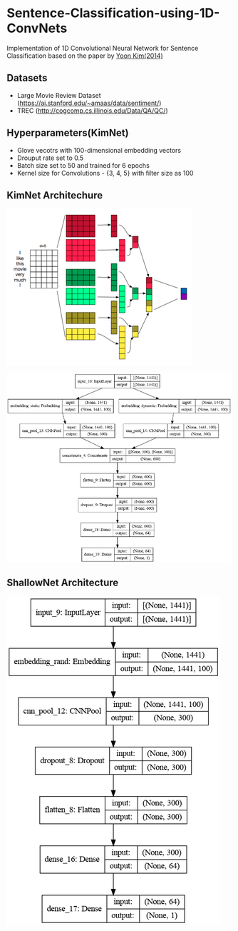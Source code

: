 # Sentence-Classification-using-1D-ConvNets
Implementation of 1D Convolutional Neural Network for Sentence Classification based on the paper by [Yoon Kim(2014)]

[Yoon Kim(2014)]: <https://www.aclweb.org/anthology/D14-1181.pdf>

## Datasets
- Large Movie Review Dataset (https://ai.stanford.edu/~amaas/data/sentiment/)
- TREC (http://cogcomp.cs.illinois.edu/Data/QA/QC/)

## Hyperparameters(KimNet)
- Glove vecotrs with 100-dimensional embedding vectors
- Drouput rate set to 0.5
- Batch size set to 50 and trained for 6 epochs
- Kernel size for Convolutions - {3, 4, 5} with filter size as 100

## KimNet Architechure 
![KimNet architecture](assets/kim_architecture.png)

![Kim model summary](assets/kim_model_plot.png)

## ShallowNet Architecture
![Shallow model summary](assets/shallow_model_plot.png)